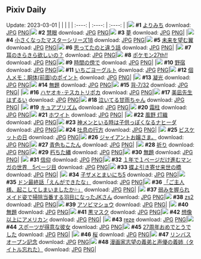 ## Pixiv Daily
Update: 2023-03-01
|      |      |      |
| :----: | :----: | :----: |
|![](https://pixiv.microyu.workers.dev/c/240x480/img-master/img/2023/02/27/08/07/08/105753629_p0_master1200.jpg) **#1** [よりみち](https://www.pixiv.net/artworks/105753629) download: [JPG](https://pixiv.microyu.workers.dev/img-original/img/2023/02/27/08/07/08/105753629_p0.jpg) [PNG](https://pixiv.microyu.workers.dev/img-original/img/2023/02/27/08/07/08/105753629_p0.png)|![](https://pixiv.microyu.workers.dev/c/240x480/img-master/img/2023/02/27/19/05/11/105764167_p0_master1200.jpg) **#2** [慧眼](https://www.pixiv.net/artworks/105764167) download: [JPG](https://pixiv.microyu.workers.dev/img-original/img/2023/02/27/19/05/11/105764167_p0.jpg) [PNG](https://pixiv.microyu.workers.dev/img-original/img/2023/02/27/19/05/11/105764167_p0.png)|![](https://pixiv.microyu.workers.dev/c/240x480/img-master/img/2023/02/27/02/17/15/105749400_p0_master1200.jpg) **#3** [夢](https://www.pixiv.net/artworks/105749400) download: [JPG](https://pixiv.microyu.workers.dev/img-original/img/2023/02/27/02/17/15/105749400_p0.jpg) [PNG](https://pixiv.microyu.workers.dev/img-original/img/2023/02/27/02/17/15/105749400_p0.png)|
|![](https://pixiv.microyu.workers.dev/c/240x480/img-master/img/2023/02/28/21/02/17/105796064_p0_master1200.jpg) **#4** [小さくなったマスターシリーズ18](https://www.pixiv.net/artworks/105796064) download: [JPG](https://pixiv.microyu.workers.dev/img-original/img/2023/02/28/21/02/17/105796064_p0.jpg) [PNG](https://pixiv.microyu.workers.dev/img-original/img/2023/02/28/21/02/17/105796064_p0.png)|![](https://pixiv.microyu.workers.dev/c/240x480/img-master/img/2023/02/27/17/27/12/105761863_p0_master1200.jpg) **#5** [未来を望む翼](https://www.pixiv.net/artworks/105761863) download: [JPG](https://pixiv.microyu.workers.dev/img-original/img/2023/02/27/17/27/12/105761863_p0.jpg) [PNG](https://pixiv.microyu.workers.dev/img-original/img/2023/02/27/17/27/12/105761863_p0.png)|![](https://pixiv.microyu.workers.dev/c/240x480/img-master/img/2023/02/27/07/00/22/105752835_p0_master1200.jpg) **#6** [思ってたのと違う話](https://www.pixiv.net/artworks/105752835) download: [JPG](https://pixiv.microyu.workers.dev/img-original/img/2023/02/27/07/00/22/105752835_p0.jpg) [PNG](https://pixiv.microyu.workers.dev/img-original/img/2023/02/27/07/00/22/105752835_p0.png)|
|![](https://pixiv.microyu.workers.dev/c/240x480/img-master/img/2023/02/27/00/00/51/105745270_p0_master1200.jpg) **#7** [耳のきらきら欲しいの？](https://www.pixiv.net/artworks/105745270) download: [JPG](https://pixiv.microyu.workers.dev/img-original/img/2023/02/27/00/00/51/105745270_p0.jpg) [PNG](https://pixiv.microyu.workers.dev/img-original/img/2023/02/27/00/00/51/105745270_p0.png)|![](https://pixiv.microyu.workers.dev/c/240x480/img-master/img/2023/02/28/00/01/26/105773790_p0_master1200.jpg) **#8** [ポケモン27th‼️](https://www.pixiv.net/artworks/105773790) download: [JPG](https://pixiv.microyu.workers.dev/img-original/img/2023/02/28/00/01/26/105773790_p0.jpg) [PNG](https://pixiv.microyu.workers.dev/img-original/img/2023/02/28/00/01/26/105773790_p0.png)|![](https://pixiv.microyu.workers.dev/c/240x480/img-master/img/2023/02/28/15/16/03/105787864_p0_master1200.jpg) **#9** [時間の傍で](https://www.pixiv.net/artworks/105787864) download: [JPG](https://pixiv.microyu.workers.dev/img-original/img/2023/02/28/15/16/03/105787864_p0.jpg) [PNG](https://pixiv.microyu.workers.dev/img-original/img/2023/02/28/15/16/03/105787864_p0.png)|
|![](https://pixiv.microyu.workers.dev/c/240x480/img-master/img/2023/02/28/06/00/07/105780156_p0_master1200.jpg) **#10** [野宿](https://www.pixiv.net/artworks/105780156) download: [JPG](https://pixiv.microyu.workers.dev/img-original/img/2023/02/28/06/00/07/105780156_p0.jpg) [PNG](https://pixiv.microyu.workers.dev/img-original/img/2023/02/28/06/00/07/105780156_p0.png)|![](https://pixiv.microyu.workers.dev/c/240x480/img-master/img/2023/02/27/20/30/05/105766477_p0_master1200.jpg) **#11** [いちごヨーグルト](https://www.pixiv.net/artworks/105766477) download: [JPG](https://pixiv.microyu.workers.dev/img-original/img/2023/02/27/20/30/05/105766477_p0.jpg) [PNG](https://pixiv.microyu.workers.dev/img-original/img/2023/02/27/20/30/05/105766477_p0.png)|![](https://pixiv.microyu.workers.dev/c/240x480/img-master/img/2023/02/28/07/00/04/105780780_p0_master1200.jpg) **#12** [個人メモ：胴体(前面)のポイント](https://www.pixiv.net/artworks/105780780) download: [JPG](https://pixiv.microyu.workers.dev/img-original/img/2023/02/28/07/00/04/105780780_p0.jpg) [PNG](https://pixiv.microyu.workers.dev/img-original/img/2023/02/28/07/00/04/105780780_p0.png)|
|![](https://pixiv.microyu.workers.dev/c/240x480/img-master/img/2023/02/28/00/00/27/105773642_p0_master1200.jpg) **#13** [凝光](https://www.pixiv.net/artworks/105773642) download: [JPG](https://pixiv.microyu.workers.dev/img-original/img/2023/02/28/00/00/27/105773642_p0.jpg) [PNG](https://pixiv.microyu.workers.dev/img-original/img/2023/02/28/00/00/27/105773642_p0.png)|![](https://pixiv.microyu.workers.dev/c/240x480/img-master/img/2023/02/27/12/41/16/105757121_p0_master1200.jpg) **#14** [無題](https://www.pixiv.net/artworks/105757121) download: [JPG](https://pixiv.microyu.workers.dev/img-original/img/2023/02/27/12/41/16/105757121_p0.jpg) [PNG](https://pixiv.microyu.workers.dev/img-original/img/2023/02/27/12/41/16/105757121_p0.png)|![](https://pixiv.microyu.workers.dev/c/240x480/img-master/img/2023/02/28/00/02/42/105773900_p0_master1200.jpg) **#15** [背‐7/32](https://www.pixiv.net/artworks/105773900) download: [JPG](https://pixiv.microyu.workers.dev/img-original/img/2023/02/28/00/02/42/105773900_p0.jpg) [PNG](https://pixiv.microyu.workers.dev/img-original/img/2023/02/28/00/02/42/105773900_p0.png)|
|![](https://pixiv.microyu.workers.dev/c/240x480/img-master/img/2023/02/27/00/21/52/105746306_p0_master1200.jpg) **#16** [ハヤオキ･テスカトリポカ](https://www.pixiv.net/artworks/105746306) download: [JPG](https://pixiv.microyu.workers.dev/img-original/img/2023/02/27/00/21/52/105746306_p0.jpg) [PNG](https://pixiv.microyu.workers.dev/img-original/img/2023/02/27/00/21/52/105746306_p0.png)|![](https://pixiv.microyu.workers.dev/c/240x480/img-master/img/2023/02/28/17/32/25/105790229_p0_master1200.jpg) **#17** [美凪先生はずるい](https://www.pixiv.net/artworks/105790229) download: [JPG](https://pixiv.microyu.workers.dev/img-original/img/2023/02/28/17/32/25/105790229_p0.jpg) [PNG](https://pixiv.microyu.workers.dev/img-original/img/2023/02/28/17/32/25/105790229_p0.png)|![](https://pixiv.microyu.workers.dev/c/240x480/img-master/img/2023/02/27/20/10/29/105765967_p0_master1200.jpg) **#18** [泣いてる甘雨ちゃん](https://www.pixiv.net/artworks/105765967) download: [JPG](https://pixiv.microyu.workers.dev/img-original/img/2023/02/27/20/10/29/105765967_p0.jpg) [PNG](https://pixiv.microyu.workers.dev/img-original/img/2023/02/27/20/10/29/105765967_p0.png)|
|![](https://pixiv.microyu.workers.dev/c/240x480/img-master/img/2023/02/27/00/01/22/105745351_p0_master1200.jpg) **#19** [キュアプリズム](https://www.pixiv.net/artworks/105745351) download: [JPG](https://pixiv.microyu.workers.dev/img-original/img/2023/02/27/00/01/22/105745351_p0.jpg) [PNG](https://pixiv.microyu.workers.dev/img-original/img/2023/02/27/00/01/22/105745351_p0.png)|![](https://pixiv.microyu.workers.dev/c/240x480/img-master/img/2023/02/27/18/17/00/105762955_p0_master1200.jpg) **#20** [霜柱](https://www.pixiv.net/artworks/105762955) download: [JPG](https://pixiv.microyu.workers.dev/img-original/img/2023/02/27/18/17/00/105762955_p0.jpg) [PNG](https://pixiv.microyu.workers.dev/img-original/img/2023/02/27/18/17/00/105762955_p0.png)|![](https://pixiv.microyu.workers.dev/c/240x480/img-master/img/2023/02/27/08/59/00/105754208_p0_master1200.jpg) **#21** [ホワイト](https://www.pixiv.net/artworks/105754208) download: [JPG](https://pixiv.microyu.workers.dev/img-original/img/2023/02/27/08/59/00/105754208_p0.jpg) [PNG](https://pixiv.microyu.workers.dev/img-original/img/2023/02/27/08/59/00/105754208_p0.png)|
|![](https://pixiv.microyu.workers.dev/c/240x480/img-master/img/2023/02/27/18/36/06/105763401_p0_master1200.jpg) **#22** [風野 灯織](https://www.pixiv.net/artworks/105763401) download: [JPG](https://pixiv.microyu.workers.dev/img-original/img/2023/02/27/18/36/06/105763401_p0.jpg) [PNG](https://pixiv.microyu.workers.dev/img-original/img/2023/02/27/18/36/06/105763401_p0.png)|![](https://pixiv.microyu.workers.dev/c/240x480/img-master/img/2023/02/27/20/19/59/105766225_p0_master1200.jpg) **#23** [神メンといる時は子供っぽくなるナヒーダ](https://www.pixiv.net/artworks/105766225) download: [JPG](https://pixiv.microyu.workers.dev/img-original/img/2023/02/27/20/19/59/105766225_p0.jpg) [PNG](https://pixiv.microyu.workers.dev/img-original/img/2023/02/27/20/19/59/105766225_p0.png)|![](https://pixiv.microyu.workers.dev/c/240x480/img-master/img/2023/02/27/18/39/18/105763231_p0_master1200.jpg) **#24** [吐息の行方](https://www.pixiv.net/artworks/105763231) download: [JPG](https://pixiv.microyu.workers.dev/img-original/img/2023/02/27/18/39/18/105763231_p0.jpg) [PNG](https://pixiv.microyu.workers.dev/img-original/img/2023/02/27/18/39/18/105763231_p0.png)|
|![](https://pixiv.microyu.workers.dev/c/240x480/img-master/img/2023/02/28/20/30/08/105795024_p0_master1200.jpg) **#25** [ビスケットの日](https://www.pixiv.net/artworks/105795024) download: [JPG](https://pixiv.microyu.workers.dev/img-original/img/2023/02/28/20/30/08/105795024_p0.jpg) [PNG](https://pixiv.microyu.workers.dev/img-original/img/2023/02/28/20/30/08/105795024_p0.png)|![](https://pixiv.microyu.workers.dev/c/240x480/img-master/img/2023/02/27/17/17/20/105761280_p0_master1200.jpg) **#26** [ジャイアントお嬢さま。](https://www.pixiv.net/artworks/105761280) download: [JPG](https://pixiv.microyu.workers.dev/img-original/img/2023/02/27/17/17/20/105761280_p0.jpg) [PNG](https://pixiv.microyu.workers.dev/img-original/img/2023/02/27/17/17/20/105761280_p0.png)|![](https://pixiv.microyu.workers.dev/c/240x480/img-master/img/2023/02/27/00/01/13/105745329_p0_master1200.jpg) **#27** [青色もこたん](https://www.pixiv.net/artworks/105745329) download: [JPG](https://pixiv.microyu.workers.dev/img-original/img/2023/02/27/00/01/13/105745329_p0.jpg) [PNG](https://pixiv.microyu.workers.dev/img-original/img/2023/02/27/00/01/13/105745329_p0.png)|
|![](https://pixiv.microyu.workers.dev/c/240x480/img-master/img/2023/02/27/23/26/21/105772414_p0_master1200.jpg) **#28** [祈り](https://www.pixiv.net/artworks/105772414) download: [JPG](https://pixiv.microyu.workers.dev/img-original/img/2023/02/27/23/26/21/105772414_p0.jpg) [PNG](https://pixiv.microyu.workers.dev/img-original/img/2023/02/27/23/26/21/105772414_p0.png)|![](https://pixiv.microyu.workers.dev/c/240x480/img-master/img/2023/02/27/07/17/08/105753059_p0_master1200.jpg) **#29** [朽ちた縄](https://www.pixiv.net/artworks/105753059) download: [JPG](https://pixiv.microyu.workers.dev/img-original/img/2023/02/27/07/17/08/105753059_p0.jpg) [PNG](https://pixiv.microyu.workers.dev/img-original/img/2023/02/27/07/17/08/105753059_p0.png)|![](https://pixiv.microyu.workers.dev/c/240x480/img-master/img/2023/02/27/04/34/41/105751256_p0_master1200.jpg) **#30** [無題](https://www.pixiv.net/artworks/105751256) download: [JPG](https://pixiv.microyu.workers.dev/img-original/img/2023/02/27/04/34/41/105751256_p0.jpg) [PNG](https://pixiv.microyu.workers.dev/img-original/img/2023/02/27/04/34/41/105751256_p0.png)|
|![](https://pixiv.microyu.workers.dev/c/240x480/img-master/img/2023/02/28/04/54/32/105778175_p0_master1200.jpg) **#31** [信仰](https://www.pixiv.net/artworks/105778175) download: [JPG](https://pixiv.microyu.workers.dev/img-original/img/2023/02/28/04/54/32/105778175_p0.jpg) [PNG](https://pixiv.microyu.workers.dev/img-original/img/2023/02/28/04/54/32/105778175_p0.png)|![](https://pixiv.microyu.workers.dev/c/240x480/img-master/img/2023/02/27/12/25/31/105756827_p0_master1200.jpg) **#32** [１年で１ページだけ進むマンガの世界　5ページ目](https://www.pixiv.net/artworks/105756827) download: [JPG](https://pixiv.microyu.workers.dev/img-original/img/2023/02/27/12/25/31/105756827_p0.jpg) [PNG](https://pixiv.microyu.workers.dev/img-original/img/2023/02/27/12/25/31/105756827_p0.png)|![](https://pixiv.microyu.workers.dev/c/240x480/img-master/img/2023/02/28/15/31/36/105745309_p0_master1200.jpg) **#33** [蝶よ引き寄せ来世の橋](https://www.pixiv.net/artworks/105745309) download: [JPG](https://pixiv.microyu.workers.dev/img-original/img/2023/02/28/15/31/36/105745309_p0.jpg) [PNG](https://pixiv.microyu.workers.dev/img-original/img/2023/02/28/15/31/36/105745309_p0.png)|
|![](https://pixiv.microyu.workers.dev/c/240x480/img-master/img/2023/02/28/02/29/47/105777749_p0_master1200.jpg) **#34** [子ザメとまいにち5](https://www.pixiv.net/artworks/105777749) download: [JPG](https://pixiv.microyu.workers.dev/img-original/img/2023/02/28/02/29/47/105777749_p0.jpg) [PNG](https://pixiv.microyu.workers.dev/img-original/img/2023/02/28/02/29/47/105777749_p0.png)|![](https://pixiv.microyu.workers.dev/c/240x480/img-master/img/2023/02/27/09/24/03/105754334_p0_master1200.jpg) **#35** [ドン最終話「えんができたな」](https://www.pixiv.net/artworks/105754334) download: [JPG](https://pixiv.microyu.workers.dev/img-original/img/2023/02/27/09/24/03/105754334_p0.jpg) [PNG](https://pixiv.microyu.workers.dev/img-original/img/2023/02/27/09/24/03/105754334_p0.png)|![](https://pixiv.microyu.workers.dev/c/240x480/img-master/img/2023/02/27/00/01/10/105745320_p0_master1200.jpg) **#36** [「ご主人様、起こしてしまいましたか💦」](https://www.pixiv.net/artworks/105745320) download: [JPG](https://pixiv.microyu.workers.dev/img-original/img/2023/02/27/00/01/10/105745320_p0.jpg) [PNG](https://pixiv.microyu.workers.dev/img-original/img/2023/02/27/00/01/10/105745320_p0.png)|
|![](https://pixiv.microyu.workers.dev/c/240x480/img-master/img/2023/02/28/15/07/00/105773762_p0_master1200.jpg) **#37** [弱みを握られメイド姿で掃除当番する羽目になったJKさん](https://www.pixiv.net/artworks/105773762) download: [JPG](https://pixiv.microyu.workers.dev/img-original/img/2023/02/28/15/07/00/105773762_p0.jpg) [PNG](https://pixiv.microyu.workers.dev/img-original/img/2023/02/28/15/07/00/105773762_p0.png)|![](https://pixiv.microyu.workers.dev/c/240x480/img-master/img/2023/02/27/17/40/17/105762112_p0_master1200.jpg) **#38** [zs2](https://www.pixiv.net/artworks/105762112) download: [JPG](https://pixiv.microyu.workers.dev/img-original/img/2023/02/27/17/40/17/105762112_p0.jpg) [PNG](https://pixiv.microyu.workers.dev/img-original/img/2023/02/27/17/40/17/105762112_p0.png)|![](https://pixiv.microyu.workers.dev/c/240x480/img-master/img/2023/02/27/07/13/11/105753003_p0_master1200.jpg) **#39** [アソビマショウ](https://www.pixiv.net/artworks/105753003) download: [JPG](https://pixiv.microyu.workers.dev/img-original/img/2023/02/27/07/13/11/105753003_p0.jpg) [PNG](https://pixiv.microyu.workers.dev/img-original/img/2023/02/27/07/13/11/105753003_p0.png)|
|![](https://pixiv.microyu.workers.dev/c/240x480/img-master/img/2023/02/28/15/26/31/105788027_p0_master1200.jpg) **#40** [無題](https://www.pixiv.net/artworks/105788027) download: [JPG](https://pixiv.microyu.workers.dev/img-original/img/2023/02/28/15/26/31/105788027_p0.jpg) [PNG](https://pixiv.microyu.workers.dev/img-original/img/2023/02/28/15/26/31/105788027_p0.png)|![](https://pixiv.microyu.workers.dev/c/240x480/img-master/img/2023/02/28/00/02/21/105773875_p0_master1200.jpg) **#41** [黒マスク](https://www.pixiv.net/artworks/105773875) download: [JPG](https://pixiv.microyu.workers.dev/img-original/img/2023/02/28/00/02/21/105773875_p0.jpg) [PNG](https://pixiv.microyu.workers.dev/img-original/img/2023/02/28/00/02/21/105773875_p0.png)|![](https://pixiv.microyu.workers.dev/c/240x480/img-master/img/2023/02/28/15/01/58/105787644_p0_master1200.jpg) **#42** [想像以上にアメリカン](https://www.pixiv.net/artworks/105787644) download: [JPG](https://pixiv.microyu.workers.dev/img-original/img/2023/02/28/15/01/58/105787644_p0.jpg) [PNG](https://pixiv.microyu.workers.dev/img-original/img/2023/02/28/15/01/58/105787644_p0.png)|
|![](https://pixiv.microyu.workers.dev/c/240x480/img-master/img/2023/02/28/02/27/40/105777720_p0_master1200.jpg) **#43** [reze](https://www.pixiv.net/artworks/105777720) download: [JPG](https://pixiv.microyu.workers.dev/img-original/img/2023/02/28/02/27/40/105777720_p0.jpg) [PNG](https://pixiv.microyu.workers.dev/img-original/img/2023/02/28/02/27/40/105777720_p0.png)|![](https://pixiv.microyu.workers.dev/c/240x480/img-master/img/2023/02/27/17/11/11/105761561_p0_master1200.jpg) **#44** [スポーツが得意な彼女](https://www.pixiv.net/artworks/105761561) download: [JPG](https://pixiv.microyu.workers.dev/img-original/img/2023/02/27/17/11/11/105761561_p0.jpg) [PNG](https://pixiv.microyu.workers.dev/img-original/img/2023/02/27/17/11/11/105761561_p0.png)|![](https://pixiv.microyu.workers.dev/c/240x480/img-master/img/2023/02/28/00/34/05/105775046_p0_master1200.jpg) **#45** [27周年おめでとうでした](https://www.pixiv.net/artworks/105775046) download: [JPG](https://pixiv.microyu.workers.dev/img-original/img/2023/02/28/00/34/05/105775046_p0.jpg) [PNG](https://pixiv.microyu.workers.dev/img-original/img/2023/02/28/00/34/05/105775046_p0.png)|
|![](https://pixiv.microyu.workers.dev/c/240x480/img-master/img/2023/02/27/23/04/42/105771706_p0_master1200.jpg) **#46** [桜](https://www.pixiv.net/artworks/105771706) download: [JPG](https://pixiv.microyu.workers.dev/img-original/img/2023/02/27/23/04/42/105771706_p0.jpg) [PNG](https://pixiv.microyu.workers.dev/img-original/img/2023/02/27/23/04/42/105771706_p0.png)|![](https://pixiv.microyu.workers.dev/c/240x480/img-master/img/2023/02/27/00/18/12/105746157_p0_master1200.jpg) **#47** [リンバスオープン記念](https://www.pixiv.net/artworks/105746157) download: [JPG](https://pixiv.microyu.workers.dev/img-original/img/2023/02/27/00/18/12/105746157_p0.jpg) [PNG](https://pixiv.microyu.workers.dev/img-original/img/2023/02/27/00/18/12/105746157_p0.png)|![](https://pixiv.microyu.workers.dev/c/240x480/img-master/img/2023/02/28/14/31/59/105787117_p0_master1200.jpg) **#48** [漫画家志望の義弟と声優の義姉（タイトル忘れた）](https://www.pixiv.net/artworks/105787117) download: [JPG](https://pixiv.microyu.workers.dev/img-original/img/2023/02/28/14/31/59/105787117_p0.jpg) [PNG](https://pixiv.microyu.workers.dev/img-original/img/2023/02/28/14/31/59/105787117_p0.png)|
